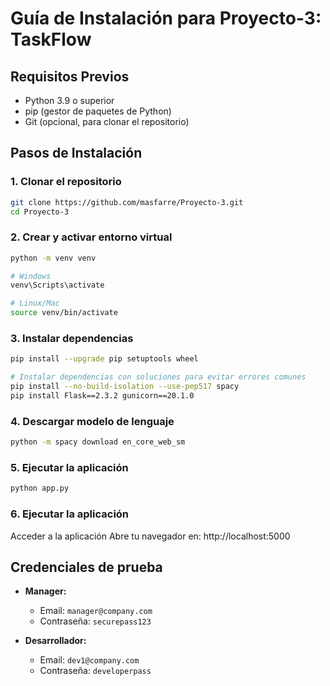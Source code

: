 # Guía de Instalación para Proyecto-3: TaskFlow

## Requisitos Previos
- Python 3.9 o superior
- pip (gestor de paquetes de Python)
- Git (opcional, para clonar el repositorio)

## Pasos de Instalación

### 1. Clonar el repositorio
```bash
git clone https://github.com/masfarre/Proyecto-3.git
cd Proyecto-3
```

### 2. Crear y activar entorno virtual
```bash
python -m venv venv

# Windows
venv\Scripts\activate

# Linux/Mac
source venv/bin/activate
```

### 3. Instalar dependencias

```bash
pip install --upgrade pip setuptools wheel

# Instalar dependencias con soluciones para evitar errores comunes
pip install --no-build-isolation --use-pep517 spacy
pip install Flask==2.3.2 gunicorn==20.1.0
```


### 4. Descargar modelo de lenguaje

```bash
python -m spacy download en_core_web_sm
```

### 5. Ejecutar la aplicación

```bash
python app.py
```

### 6. Ejecutar la aplicación

Acceder a la aplicación
Abre tu navegador en: http://localhost:5000

## Credenciales de prueba

- **Manager:**
  - Email: `manager@company.com`
  - Contraseña: `securepass123`

- **Desarrollador:**
  - Email: `dev1@company.com`
  - Contraseña: `developerpass`

